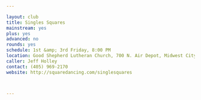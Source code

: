 ```yaml
---

layout: club
title: Singles Squares
mainstream: yes
plus: yes
advanced: no
rounds: yes
schedule: 1st &amp; 3rd Friday, 8:00 PM
location: Good Shepherd Lutheran Church, 700 N. Air Depot, Midwest City, OK
caller: Jeff Holley
contact: (405) 969-2170
website: http://squaredancing.com/singlesquares



---
```


